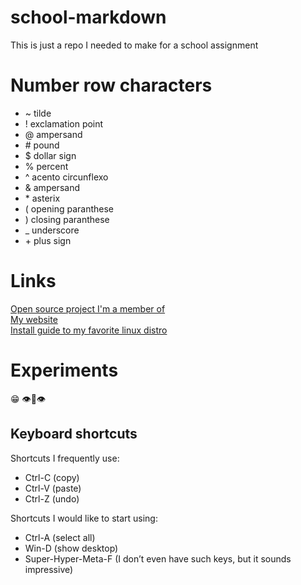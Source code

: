 # school-markdown

This is just a repo I needed to make for a school assignment

# Number row characters

- ~ tilde
- ! exclamation point
- @ ampersand
- \# pound
- $ dollar sign
- % percent
- ^ acento circunflexo
- & ampersand
- \* asterix
- ( opening paranthese
- ) closing paranthese
- \_ underscore
- \+ plus sign

# Links

[Open source project I'm a member of](https://navidrome.org) <br>
[My website](https://caiocotts.com) <br>
[Install guide to my favorite linux distro](https://wiki.archlinux.org/title/Installation_guide)

# Experiments

😁
👁️👄👁️

## Keyboard shortcuts

Shortcuts I frequently use:

- Ctrl-C (copy)
- Ctrl-V (paste)
- Ctrl-Z (undo)

Shortcuts I would like to start using:

- Ctrl-A (select all)
- Win-D (show desktop)
- Super-Hyper-Meta-F (I don’t even have such keys, but it sounds impressive)
